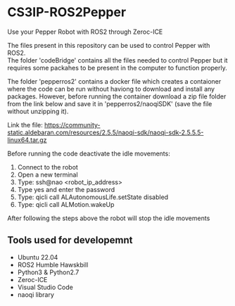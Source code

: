 # CS3IP-ROS2Pepper
Use your Pepper Robot with ROS2 through Zeroc-ICE

The files present in this repository can be used to control Pepper with ROS2.\
The folder 'codeBridge' contains all the files needed to control Pepper but it requires some packahes to be present in the computer to function properly.

The folder 'pepperros2' contains a docker file which creates a contaioner where the code can be run without haviong to download and install any packages. However, before running the container download a zip file folder from the link below and save it in 'pepperros2/naoqiSDK' (save the file without unzipping it).

Link the file: https://community-static.aldebaran.com/resources/2.5.5/naoqi-sdk/naoqi-sdk-2.5.5.5-linux64.tar.gz

Before running the code deactivate the idle movements:
1. Connect to the robot
2. Open a new terminal
3. Type: ssh@nao <robot_ip_address>
4. Type yes and enter the password
5. Type: qicli call ALAutonomousLife.setState disabled
6. Type: qicli call ALMotion.wakeUp

After following the steps above the robot will stop the idle movements

## Tools used for developemnt

* Ubuntu 22.04
* ROS2 Humble Hawskbill
* Python3 & Python2.7
* Zeroc-ICE
* Visual Studio Code
* naoqi library
